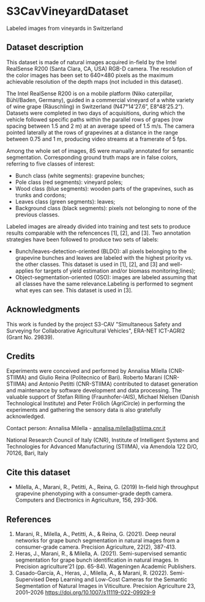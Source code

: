 # S3CavVineyardDataset
Labeled images from vineyards in Switzerland

## Dataset description
This dataset is made of natural images acquired in-field by the Intel RealSense R200 (Santa Clara, CA, USA) RGB-D camera. The resolution of the color images has been set to 640×480 pixels as the maximum achievable resolution of the depth maps (not included in this dataset).

The Intel RealSense R200 is on a mobile platform (Niko caterpillar, Bühl/Baden, Germany), guided in a commercial vineyard of a white variety of wine grape (Räuschling) in Switzerland (N47°14’27.6”, E8°48’25.2”). Datasets were completed in two days of acquisitions, during which the vehicle followed specific paths within the parallel rows of grapes (row spacing between 1.5 and 2 m) at an average speed of 1.5 m/s. The camera pointed laterally at the rows of grapevines at a distance in the range between 0.75 and 1 m, producing video streams at a framerate of 5 fps. 

Among the whole set of images, 85 were manually annotated for semantic segmentation. Corresponding ground truth maps are in false colors, referring to five classes of interest:
-	Bunch class (white segments): grapevine bunches;
-	Pole class (red segments): vineyard poles;
-	Wood class (blue segments): wooden parts of the grapevines, such as trunks and cordons;
-	Leaves class (green segments): leaves;
-	Background class (black segments): pixels not belonging to none of the previous classes.

Labeled images are already divided into training and test sets to produce results comparable with the refencences [1], [2], and [3]. 
Two annotation strategies have been followed to produce two sets of labels:
-	Bunch/leaves-detection-oriented (BLDO): all pixels belonging to the grapevine bunches and leaves are labeled with the highest priority vs. the other classes. This dataset is used in [1], [2], and [3] and well-applies for targets of yield estimation and/or biomass monitoring;lines);
-	Object-segmentation-oriented (OSO): images are labeled assuming that all classes have the same relevance.Labeling is performed to segment what eyes can see. This dataset is used in [3].

## Acknowledgments
This work is funded by the project S3-CAV "Simultaneous Safety and Surveying for Collaborative Agricultural Vehicles", ERA-NET ICT-AGRI2 (Grant No. 29839).

## Credits
Experiments were conceived and performed by Annalisa Milella (CNR-STIIMA) and Giulio Reina (Politecnico of Bari). Roberto Marani (CNR-STIIMA) and Antonio Petitti (CNR-STIIMA) contributed to dataset generation and maintenance by software development and data processing. The valuable support of Stefan Rilling (Fraunhofer-IAIS), Michael Nielsen (Danish Technological Institute) and Peter Frölich (AgriCircle) in performing the experiments and gathering the sensory data is also gratefully acknowledged.

Contact person: Annalisa Milella - annalisa.milella@stiima.cnr.it

National Research Council of Italy (CNR), Institute of Intelligent Systems and Technologies for Advanced Manufacturing (STIIMA), via Amendola 122 D/O, 70126, Bari, Italy

## Cite this dataset
-	Milella, A., Marani, R., Petitti, A., Reina, G. (2019) In-field high throughput grapevine phenotyping with a consumer-grade depth camera. Computers and Electronics in Agriculture, 156, 293-306.

## References
1. Marani, R., Milella, A., Petitti, A., & Reina, G. (2021). Deep neural networks for grape bunch segmentation in natural images from a consumer-grade camera. Precision Agriculture, 22(2), 387-413.
2. Heras, J., Marani, R., & Milella, A. (2021). Semi-supervised semantic segmentation for grape bunch identification in natural images. In Precision agriculture’21 (pp. 65-84). Wageningen Academic Publishers.
3. Casado-García, A., Heras, J., Milella, A., & Marani, R. (2022). Semi-Supervised Deep Learning and Low-Cost Cameras for the Semantic Segmentation of Natural Images in Viticulture. Precision Agriculture 23, 2001–2026 https://doi.org/10.1007/s11119-022-09929-9
